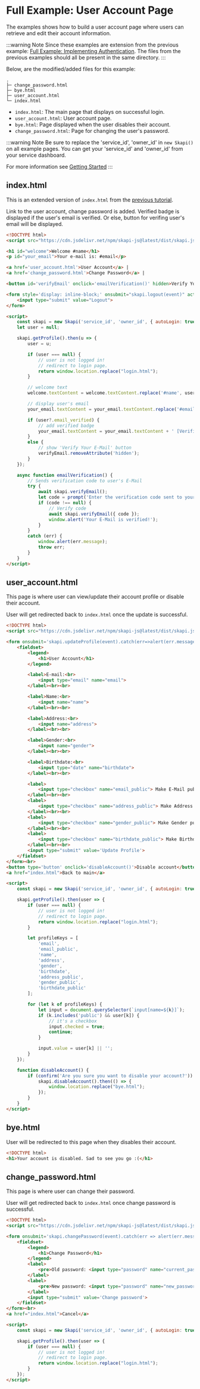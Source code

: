 # Full Example: User Account Page

The examples shows how to build a user account page where users can retrieve and edit their account information.

:::warning Note
Since these examples are extension from the previous example: [Full Example: Implementing Authentication](/authentication/full-example.md).
The files from the previous examples should all be present in the same directory.
:::

Below, are the modified/added files for this example:

```
.
├─ change_password.html
├─ bye.html
├─ user_account.html
└─ index.html
```

- `index.html`: The main page that displays on successful login.
- `user_account.html`: User account page.
- `bye.html`: Page displayed when the user disables their account.
- `change_password.html`: Page for changing the user's password.


:::warning Note
Be sure to replace the 'service_id', 'owner_id' in `new Skapi()` on all example pages.
You can get your 'service_id' and 'owner_id' from your service dashboard.

For more information see [Getting Started](/introduction/getting-started.md)
:::

## index.html

This is an extended version of `index.html` from the [previous tutorial](/authentication/full-example.md#index-html).

Link to the user account, change password is added.
Verified badge is displayed if the user's email is verified.
Or else, button for verifing user's email will be displayed.

``` html
<!DOCTYPE html>
<script src="https://cdn.jsdelivr.net/npm/skapi-js@latest/dist/skapi.js"></script>

<h1 id="welcome">Welcome #name</h1>
<p id="your_email">Your e-mail is: #email</p>

<a href='user_account.html'>User Account</a> |
<a href='change_password.html'>Change Password</a> |

<button id='verifyEmail' onclick='emailVerification()' hidden>Verify Your E-Mail</button>

<form style='display: inline-block;' onsubmit="skapi.logout(event)" action="login.html">
    <input type="submit" value="Logout">
</form>

<script>
    const skapi = new Skapi('service_id', 'owner_id', { autoLogin: true });
    let user = null;

    skapi.getProfile().then(u => {
        user = u;

        if (user === null) {
            // user is not logged in!
            // redirect to login page.
            return window.location.replace("login.html");
        }

        // welcome text
        welcome.textContent = welcome.textContent.replace('#name', user.name || '');

        // display user's email
        your_email.textContent = your_email.textContent.replace('#email', user.email);

        if (user?.email_verified) {
            // add verified badge
            your_email.textContent = your_email.textContent + ' [Verified]';
        }
        else {
            // show 'Verify Your E-Mail' button
            verifyEmail.removeAttribute('hidden');
        }
    });

    async function emailVerification() {
        // Sends verification code to user's E-Mail
        try {
            await skapi.verifyEmail();
            let code = prompt('Enter the verification code sent to your e-mail');
            if (code !== null) {
                // Verify code
                await skapi.verifyEmail({ code });
                window.alert('Your E-Mail is verified!');
            }
        }
        catch (err) {
            window.alert(err.message);
            throw err;
        }
    }
</script>
```

## user_account.html

This page is where user can view/update their account profile or disable their account.

User will get redirected back to `index.html` once the update is successful.

```html
<!DOCTYPE html>
<script src="https://cdn.jsdelivr.net/npm/skapi-js@latest/dist/skapi.js"></script>

<form onsubmit='skapi.updateProfile(event).catch(err=>alert(err.message))' action="index.html">
    <fieldset>
        <legend>
            <h1>User Account</h1>
        </legend>

        <label>E-mail:<br>
            <input type="email" name="email">
        </label><br><br>

        <label>Name:<br>
            <input name="name">
        </label><br><br>

        <label>Address:<br>
            <input name="address">
        </label><br><br>

        <label>Gender:<br>
            <input name="gender">
        </label><br><br>

        <label>Birthdate:<br>
            <input type="date" name="birthdate">
        </label><br><br>

        <label>
            <input type="checkbox" name="email_public"> Make E-Mail public
        </label><br><br>
        <label>
            <input type="checkbox" name="address_public"> Make Address public
        </label><br><br>
        <label>
            <input type="checkbox" name="gender_public"> Make Gender public
        </label><br><br>
        <label>
            <input type="checkbox" name="birthdate_public"> Make Birthdate public
        </label><br><br>
        <input type="submit" value='Update Profile'>
    </fieldset>
</form><br>
<button type='button' onclick='disableAccount()'>Disable account</button><br><br>
<a href="index.html">Back to main</a>

<script>
    const skapi = new Skapi('service_id', 'owner_id', { autoLogin: true });

    skapi.getProfile().then(user => {
        if (user === null) {
            // user is not logged in!
            // redirect to login page.
            return window.location.replace("login.html");
        }

        let profileKeys = [
            'email',
            'email_public',
            'name',
            'address',
            'gender',
            'birthdate',
            'address_public',
            'gender_public',
            'birthdate_public'
        ];

        for (let k of profileKeys) {
            let input = document.querySelector(`input[name=${k}]`);
            if (k.includes('public') && user[k]) {
                // it's a checkbox
                input.checked = true;
                continue;
            }

            input.value = user[k] || '';
        }
    });

    function disableAccount() {
        if (confirm('Are you sure you want to disable your account?')) {
            skapi.disableAccount().then(() => {
                window.location.replace("bye.html");
            });
        }
    }
</script>
```

## bye.html

User will be redirected to this page when they disables their account.

```html
<!DOCTYPE html>
<h1>Your account is disabled. Sad to see you go :(</h1>
```


## change_password.html

This page is where user can change their password.

User will get redirected back to `index.html` once change password is successful.

```html
<!DOCTYPE html>
<script src="https://cdn.jsdelivr.net/npm/skapi-js@latest/dist/skapi.js"></script>

<form onsubmit='skapi.changePassword(event).catch(err => alert(err.message))' action="index.html">
    <fieldset>
        <legend>
            <h1>Change Password</h1>
        </legend>
        <label>
            <pre>Old password: <input type="password" name="current_password"></pre>
        </label>
        <label>
            <pre>New password: <input type="password" name="new_password"></pre>
        </label>
        <input type="submit" value='Change password'>
    </fieldset>
</form><br>
<a href="index.html">Cancel</a>

<script>
    const skapi = new Skapi('service_id', 'owner_id', { autoLogin: true });

    skapi.getProfile().then(user => {
        if (user === null) {
            // user is not logged in!
            // redirect to login page.
            return window.location.replace("login.html");
        }
    });
</script>
```